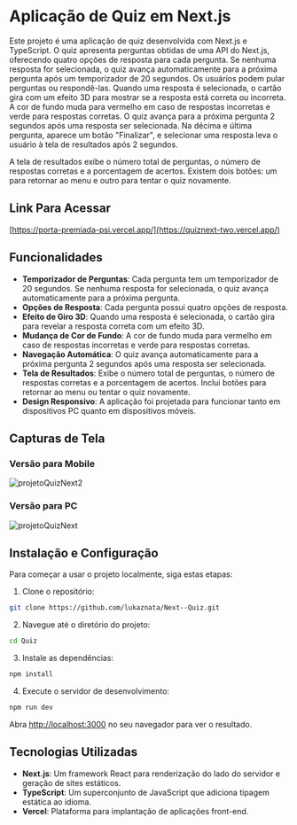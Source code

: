 # Aplicação de Quiz em Next.js

Este projeto é uma aplicação de quiz desenvolvida com Next.js e TypeScript. O quiz apresenta perguntas obtidas de uma API do Next.js, oferecendo quatro opções de resposta para cada pergunta. Se nenhuma resposta for selecionada, o quiz avança automaticamente para a próxima pergunta após um temporizador de 20 segundos. Os usuários podem pular perguntas ou respondê-las. Quando uma resposta é selecionada, o cartão gira com um efeito 3D para mostrar se a resposta está correta ou incorreta. A cor de fundo muda para vermelho em caso de respostas incorretas e verde para respostas corretas. O quiz avança para a próxima pergunta 2 segundos após uma resposta ser selecionada. Na décima e última pergunta, aparece um botão "Finalizar", e selecionar uma resposta leva o usuário à tela de resultados após 2 segundos.

A tela de resultados exibe o número total de perguntas, o número de respostas corretas e a porcentagem de acertos. Existem dois botões: um para retornar ao menu e outro para tentar o quiz novamente.


## Link Para Acessar

[https://porta-premiada-psi.vercel.app/](https://quiznext-two.vercel.app/)

## Funcionalidades

- **Temporizador de Perguntas**: Cada pergunta tem um temporizador de 20 segundos. Se nenhuma resposta for selecionada, o quiz avança automaticamente para a próxima pergunta.
- **Opções de Resposta**: Cada pergunta possui quatro opções de resposta.
- **Efeito de Giro 3D**: Quando uma resposta é selecionada, o cartão gira para revelar a resposta correta com um efeito 3D.
- **Mudança de Cor de Fundo**: A cor de fundo muda para vermelho em caso de respostas incorretas e verde para respostas corretas.
- **Navegação Automática**: O quiz avança automaticamente para a próxima pergunta 2 segundos após uma resposta ser selecionada.
- **Tela de Resultados**: Exibe o número total de perguntas, o número de respostas corretas e a porcentagem de acertos. Inclui botões para retornar ao menu ou tentar o quiz novamente.
- **Design Responsivo**: A aplicação foi projetada para funcionar tanto em dispositivos PC quanto em dispositivos móveis.

## Capturas de Tela

### Versão para Mobile

![projetoQuizNext2](https://github.com/user-attachments/assets/8cd621ac-2d4f-4348-a10b-3391f378a6a3)

### Versão para PC

![projetoQuizNext](https://github.com/user-attachments/assets/c53b6024-6e72-4ad7-9e01-ab3ce37812c5)

## Instalação e Configuração

Para começar a usar o projeto localmente, siga estas etapas:

1. Clone o repositório:

```bash
git clone https://github.com/lukaznata/Next--Quiz.git
```

2. Navegue até o diretório do projeto:

```bash
cd Quiz
```

3. Instale as dependências:

```bash
npm install
```

4. Execute o servidor de desenvolvimento:

```bash
npm run dev
```

Abra [http://localhost:3000](http://localhost:3000) no seu navegador para ver o resultado.

## Tecnologias Utilizadas

- **Next.js**: Um framework React para renderização do lado do servidor e geração de sites estáticos.
- **TypeScript**: Um superconjunto de JavaScript que adiciona tipagem estática ao idioma.
- **Vercel**: Plataforma para implantação de aplicações front-end.

